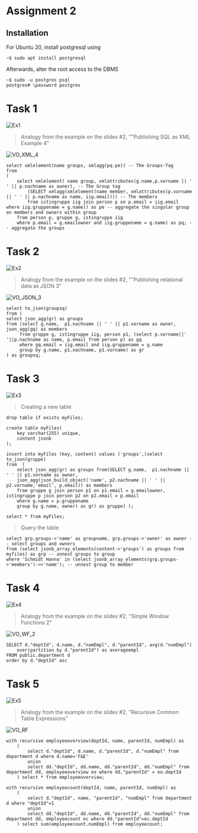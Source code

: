 # Assignment 2
## Installation
For Ubuntu 20, install postgresql using
```
~$ sudo apt install postgresql
```
Afterwards, alter the root access to the DBMS
```
~$ sudo -u postgres psql
postgres# \password postgres
```


# Task 1
![Ex1](graphics/Ex1.png)


> Analogy from the example on the slides #2, ""Publishing SQL as XML Example 4"


![VO_XML_4](graphics/VO_XML_4.png)


```
select xmlelement(name groups, xmlagg(pq.pe)) -- The Groups-Tag
from
(
    select xmlelement( name group, xmlattributes(g.name,p.vorname || ' ' || p.nachname as owner), -- The Group tag
        (SELECT xmlagg(xmlelement(name member, xmlattributes(p.vorname || ' ' || p.nachname as name, iig.email))) -- The members
        from istingruppe iig join person p on p.email = iig.email where iig.gruppename = g.name)) as pe -- aggregate the singular group on members and owners within group
    from person p, gruppe g, istingruppe iig
    where p.email = g.emailowner and iig.gruppename = g.name) as pq; -- aggregate the groups
```

# Task 2
![Ex2](graphics/Ex2.png)

> Analogy from the example on the slides #2, ""Publishing relational data as JSON 3"

![VO_JSON_3](graphics/VO_JSON_3.png)


```
select to_json(groupsq)
from (
select json_agg(gr) as groups
from (select g.name,  p1.nachname || ' ' || p1.vorname as owner, json_agg(gq) as members
	 from gruppe g, istingruppe iig, person p1, (select p.vorname||' '||p.nachname as name, p.email from person p) as gq
	 where gq.email = iig.email and iig.gruppename = g.name
	 group by g.name, p1.nachname, p1.vorname) as gr
) as groupsq;

```

# Task 3
![Ex3](graphics/Ex3.png)


> Creating a new table
```
drop table if exists myFiles;

create table myFiles(
    key varchar(255) unique,
    content jsonb
);

insert into myFiles (key, content) values ('groups',(select to_json(gruppe)
from  (
    select json_agg(gr) as groups from(SELECT g.name,  p1.nachname || ' ' || p1.vorname as owner,
    json_agg(json_build_object('name', p2.nachname || ' ' || p2.vorname,'email', p.email)) as members
    from gruppe g join person p1 on p1.email = g.emailowner, istingruppe p join person p2 on p2.email = p.email
    where g.name = p.gruppename
    group by g.name, owner) as gr) as gruppe) );

select * from myFiles;
```

> Query the table

```
select grp.groups->'name' as groupname, grp.groups->'owner' as owner -- select groups and owners
from (select jsonb_array_elements(content->'groups') as groups from myfiles) as grp -- unnest groups to group
where 'Schmidt Hanna' in (select jsonb_array_elements(grp.groups->'members')->>'name'); -- unnest group to member
```

# Task 4
![Ex4](graphics/Ex4.png)


> Analogy from the example on the slides #2, "Simple Window Functions 2"

![VO_WF_2](graphics/VO_WF_2.png)


```
SELECT d."deptId", d.name, d."numEmpl", d."parentId", avg(d."numEmpl")
    over(partition by d."parentId") as averageempl
FROM public.department d
order by d."deptId" asc
```

# Task 5
![Ex5](graphics/Ex5.png)

> Analogy from the example on the slides #2, "Recursive Common Table Expressions"

![VO_RF](graphics/VO_RF.png)

```
with recursive employeeoverview(deptId, name, parentId, numEmpl) as
    (
        select d."deptId", d.name, d."parentId", d."numEmpl" from department d where d.name='F&E'
        union
        select dd."deptId", dd.name, dd."parentId", dd."numEmpl" from department dd, employeeoverview eo where dd."parentId" = eo.deptId
    ) select * from employeeoverview;
```

```
with recursive employeecount(deptId, name, parentId, numEmpl) as
    (
        select d."deptId", name, "parentId", "numEmpl" from department d where "deptId"=1
        union
        select dd."deptId", dd.name, dd."parentId", dd."numEmpl" from department dd, employeecount ec where dd."parentId"=ec.deptId
    ) select sum(employeecount.numEmpl) from employeecount;

```


